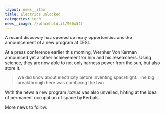 ```yaml
---
layout: news__item
title: Electrics unlocked
categories: tech
news__image: //placehold.it/960x540
---
```

A resent discovery has opened up many opportunities and the announcement of a new program at DESI.
<!-- /summary -->

At a press conference earlier this morning, Wernher Von Kerman announced yet another achievement for him and his researchers. Using science, they are now able to not only harness power from the sun, but also store it.

> We did know about electricity before inventing spaceflight.
> The big breakthrough here was combining the two

With the news a new program <cite>Icarus</cite> was also unveiled, hinting at the idea of permanent occupation of space by Kerbals.

More news to follow.